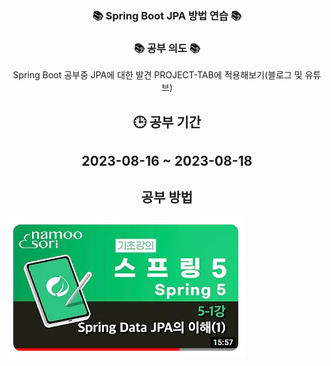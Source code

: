 <h3 align="center">📚 Spring Boot JPA 방법 연습 📚</h3>

<h3 align="center">📚 공부 의도 📚</h3>
<p align="center">
Spring Boot 공부중 JPA에 대한 발견
PROJECT-TAB에 적용해보기(블로그 및 유튜브)
</p>

<h2 align="center">🕒 공부 기간</h2>
<h2 align="center">2023-08-16 ~ 2023-08-18</h2>

<h2 align="center">공부 방법</h2>
<img src="https://github.com/lee000403/springboots_crud_jpa/blob/main/images/JPA-CRUD%20%EC%9C%A0%ED%8A%9C%EB%B8%8C.jpg">

